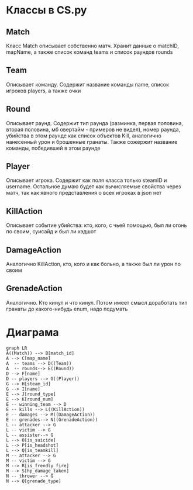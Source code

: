# Классы в CS.py
## Match
Класс Match описывает собственно матч. Хранит данные о matchID, mapName, а также список команд teams и список раундов rounds

## Team
Описывает команду. Содержит название команды name, список игроков players, а также очки

## Round
Описывает раунд. Содержит тип раунда (разминка, первая половина, вторая половина, мб овертайм - примеров не видел), номер раунда, убийства в этом раунде как список объектов Kill, аналогично нанесенный урон и брошенные гранаты. Также сожержит название команды, победившей в этом раунде

## Player
Описывает игрока. Содержит как поля класса только steamID и username. Остальное думаю будет как вычисляемые свойства через матч, так как явного представления о всех игроках в json нет

## KillAction
Описывает событие убийства: кто, кого, с чьей помощью, был ли огонь по своим, суисайд и был ли хэдшот

## DamageAction
Аналогично KillAction, кто, кого и как больно, а также был ли урон по своим

## GrenadeAction
Аналогично. Кто кинул и что кинул. Потом имеет смысл доработать тип гранаты до какого-нибудь enum, надо подумать

# Диаграма
```mermaid
graph LR
A((Match)) --> B[match_id]
A --> C[map_name]
A  -- teams --> D((Team))
A  -- rounds--> E((Round))
D --> F[name]
D -- players --> G((Player))
G --> H[steam_id]
G --> I[name]
E --> J[round_type]
E --> K[round_num]
E -- winning_team --> D
E -- kills --> L((KillAction))
E -- damages --> M((DamageAction))
E -- grenades--> N((GrenadeAction))
L -- attacker --> G
L -- victim --> G
L -- assister--> G
L --> O[is_suicide]
L --> P[is_headshot]
L --> Q[is_teamkill]
M -- attacker --> G
M -- victim --> G
M --> R[is_frendly_fire]
M --> S[hp_damage_taken]
N -- thrower --> G
N --> Q[grenade_type]
```